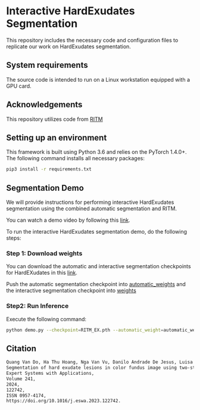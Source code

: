 # Interactive HardExudates Segmentation

This repository includes the necessary code and configuration files to replicate our work on HardExudates segmentation.

## System requirements
The source code is intended to run on a Linux workstation equipped with a GPU card.

## Acknowledgements
This repository utilizes code from [RITM](https://github.com/SamsungLabs/ritm_interactive_segmentation)

## Setting up an environment
This framework is built using Python 3.6 and relies on the PyTorch 1.4.0+. The following command installs all necessary packages:
```.bash
pip3 install -r requirements.txt
```
## Segmentation Demo
We will provide instructions for performing interactive HardExudates segmentation using the combined automatic segmentation and RITM.

You can watch a demo video by following this [link](https://drive.google.com/file/d/1mmMp44DxQ-tn-zi3Hl5j83r64w5Zkxjz/view?usp=drive_link).

To run the interactive HardExudates segmentation demo, do the following steps:

### Step 1: Download weights 
You can download the automatic and interactive segmentation checkpoints for HardEXudates in this [link](https://drive.google.com/drive/folders/1PsjquPLz_dwBmv3_t8WyloqoofesLtb7?usp=drive_link).

Push the automatic segmentation checkpoint into [automatic_weights](automatic_weights) and the interactive segmentation checkpoint into [weights](weights)

### Step2: Run Inference
Execute the following command:
```.bash
python demo.py --checkpoint=RITM_EX.pth --automatic_weight=automatic_weights/VGGUnet_EX.tar --gpu=0
```
## Citation
```.bash
Quang Van Do, Ha Thu Hoang, Nga Van Vu, Danilo Andrade De Jesus, Luisa Sanchez Brea, Hiep Xuan Nguyen, Anh Thi Lan Nguyen, Thanh Ngoc Le, Dung Thi My Dinh, Minh Thi Binh Nguyen, Huu Cong Nguyen, Anh Thi Van Bui, Ha Vu Le, Kelly Gillen, Thom Thi Vu, Ha Manh Luu,
Segmentation of hard exudate lesions in color fundus image using two-stage CNN-based methods,
Expert Systems with Applications,
Volume 241,
2024,
122742,
ISSN 0957-4174,
https://doi.org/10.1016/j.eswa.2023.122742.
```
